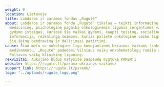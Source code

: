 ```yaml
---
weight: 0
location: Lietuvoje
title: Labdaros ir paramos fondas „Rugutė“
about: Labdaros ir paramos fondo „Rugutė“ tikslas – teikti informacinę, finansinę,
  medicininę, psichologinę pagalbą onkologinėmis ligomis sergantiems vaikams, remti
  gydymo įstaigas, kuriose šie vaikai gydomi, kaupti teisinę, socialinę, medicininę
  informaciją, reikalingą šeimoms, kurias palietė onkologinė vaiko liga, skatinti
  šių šeimų bendravimą ir dalijimąsi patirtimi.
cause: Šiuo metu su onkologine liga kovojantiems Ukrainos vaikams trūksta tam tikrų
  medikamentų. „Rugutė“ padedami Vilniaus vaikų onkohematologų ruošia siuntą į Ukrainą,
  Poltavos vaikų klinikinę ligoninę.
rekvizitai: Aukojimo būdus matysite paspaudę mygtuką PAREMTI
website: https://rugute.lt/parama-ukrainos-vaikams/
support_link: https://rugute.lt/paremk/
logo: "../uploads/rugute_logo.png"

---
```

